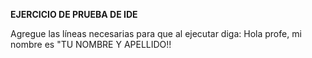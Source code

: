 
**EJERCICIO DE PRUEBA DE IDE**

Agregue las líneas necesarias para que al ejecutar diga:
Hola profe, mi nombre es "TU NOMBRE Y APELLIDO!!
